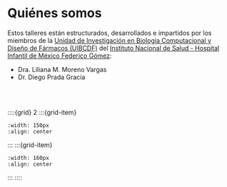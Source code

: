 # Quiénes somos

Estos talleres están estructurados, desarrollados e impartidos por los miembros de la [Unidad de
Investigación en Biología Computacional y Diseño de Fármacos (UIBCDF)](https://uibcdf.org) del [Instituto Nacional de
Salud - Hospital Infantil de México Federico Gómez](http://himfg.com.mx):

- Dra. Liliana M. Moreno Vargas
- Dr. Diego Prada Gracia

</br>

</br>

::::{grid} 2
:::{grid-item}
```{image} _static/LogoUIBCDF_vertical.png
:width: 150px
:align: center
```
:::
:::{grid-item}
```{image} _static/LogotipoIxtlilton.png
:width: 160px
:align: center
```
:::
::::

</br>

</br>

